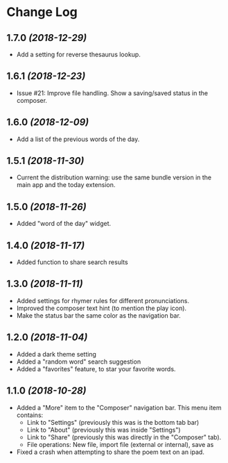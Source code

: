 Change Log
==========

1.7.0 *(2018-12-29)*
--------------------
* Add a setting for reverse thesaurus lookup.

1.6.1 *(2018-12-23)*
--------------------
* Issue #21: Improve file handling. Show a saving/saved status in the composer.

1.6.0 *(2018-12-09)*
--------------------
* Add a list of the previous words of the day.

1.5.1 *(2018-11-30)*
--------------------
* Current the distribution warning: use the same bundle version in the main app and the today extension.

1.5.0 *(2018-11-26)*
--------------------
* Added "word of the day" widget.

1.4.0 *(2018-11-17)*
--------------------
* Added function to share search results

1.3.0 *(2018-11-11)*
--------------------
* Added settings for rhymer rules for different pronunciations.
* Improved the composer text hint (to mention the play icon).
* Make the status bar the same color as the navigation bar.

1.2.0 *(2018-11-04)*
--------------------
* Added a dark theme setting
* Added a "random word" search suggestion
* Added a "favorites" feature, to star your favorite words.

1.1.0  *(2018-10-28)*
--------------------
* Added a "More" item to the "Composer" navigation bar. This menu item contains:
  - Link to "Settings" (previously this was is the bottom tab bar)
  - Link to "About" (previously this was inside "Settings")
  - Link to "Share" (previously this was directly in the "Composer" tab).
  - File operations: New file, import file (external or internal), save as
* Fixed a crash when attempting to share the poem text on an ipad.

